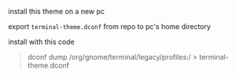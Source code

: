 install this theme on a new pc

export `terminal-theme.dconf` from repo to pc's home directory

install with this code

> dconf dump /org/gnome/terminal/legacy/profiles:/ > terminal-theme.dconf
